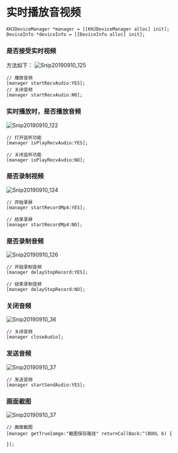 
# 实时播放音视频

```
KHJDeviceManager *manager = [[KHJDeviceManager alloc] init];
DeviceInfo *deviceInfo = [[DeviceInfo alloc] init];
```

### 是否接受实时视频
方法如下：
![Snip20190910_125](/Users/khj888/Downloads/Snip20190910_125.png)


```
// 播放音频
[manager startRecvAudio:YES];
// 关闭音频
[manager startRecvAudio:NO];
```

### 实时播放时，是否播放音频
![Snip20190910_122](/Users/khj888/Downloads/Snip20190910_122.png)

```
// 打开监听功能
[manager isPlayRecvAudio:YES];

// 关闭监听功能
[manager isPlayRecvAudio:NO];
```

### 是否录制视频

![Snip20190910_124](/Users/khj888/Downloads/Snip20190910_124.png)

```
// 开始录屏
[manager startRecordMp4:YES];

// 结束录屏
[manager startRecordMp4:NO];
```

### 是否录制音频

![Snip20190910_126](/Users/khj888/Downloads/Snip20190910_126.png)

```
// 开始录制音频
[manager delayStopRecord:YES];

// 结束录制音频
[manager delayStopRecord:NO];
```

### 关闭音频

![Snip20190910_36](/Users/khj888/Downloads/Snip20190910_36.png)

```
// 关闭音频
[manager closeAudio];
```

### 发送音频

![Snip20190910_37](/Users/khj888/Downloads/Snip20190910_37.png)

```
// 发送音频
[manager startSendAudio:YES];
```


### 画面截图

![Snip20190910_37](/Users/khj888/Downloads/Snip20190910_37.png)

```
// 画面截图
[manager getTrueIamge:"截图保存路径" returnCallBack:^(BOOL b) {

}];
```
